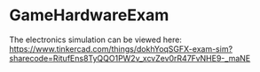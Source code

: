 # GameHardwareExam

The electronics simulation can be viewed here: https://www.tinkercad.com/things/dokhYoqSGFX-exam-sim?sharecode=RitufEns8TyQQO1PW2v_xcvZev0rR47FvNHE9-_maNE 
